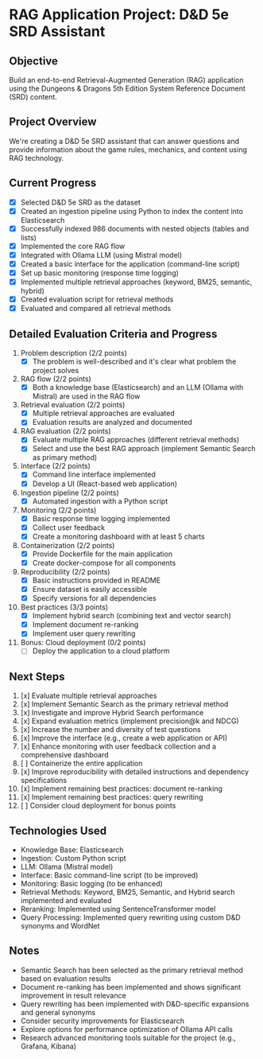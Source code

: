 # RAG Application Project: D&D 5e SRD Assistant

## Objective
Build an end-to-end Retrieval-Augmented Generation (RAG) application using the Dungeons & Dragons 5th Edition System Reference Document (SRD) content.

## Project Overview
We're creating a D&D 5e SRD assistant that can answer questions and provide information about the game rules, mechanics, and content using RAG technology.

## Current Progress
- [x] Selected D&D 5e SRD as the dataset
- [x] Created an ingestion pipeline using Python to index the content into Elasticsearch
- [x] Successfully indexed 986 documents with nested objects (tables and lists)
- [x] Implemented the core RAG flow
- [x] Integrated with Ollama LLM (using Mistral model)
- [x] Created a basic interface for the application (command-line script)
- [x] Set up basic monitoring (response time logging)
- [x] Implemented multiple retrieval approaches (keyword, BM25, semantic, hybrid)
- [x] Created evaluation script for retrieval methods
- [x] Evaluated and compared all retrieval methods

## Detailed Evaluation Criteria and Progress

1. Problem description (2/2 points)
   - [x] The problem is well-described and it's clear what problem the project solves

2. RAG flow (2/2 points)
   - [x] Both a knowledge base (Elasticsearch) and an LLM (Ollama with Mistral) are used in the RAG flow

3. Retrieval evaluation (2/2 points)
   - [x] Multiple retrieval approaches are evaluated
   - [x] Evaluation results are analyzed and documented

4. RAG evaluation (2/2 points)
   - [x] Evaluate multiple RAG approaches (different retrieval methods)
   - [x] Select and use the best RAG approach (implement Semantic Search as primary method)

5. Interface (2/2 points)
   - [x] Command line interface implemented
   - [x] Develop a UI (React-based web application)

6. Ingestion pipeline (2/2 points)
   - [x] Automated ingestion with a Python script

7. Monitoring (2/2 points)
   - [x] Basic response time logging implemented
   - [x] Collect user feedback
   - [x] Create a monitoring dashboard with at least 5 charts

8. Containerization (2/2 points)
   - [x] Provide Dockerfile for the main application
   - [x] Create docker-compose for all components

9. Reproducibility (2/2 points)
   - [x] Basic instructions provided in README
   - [x] Ensure dataset is easily accessible
   - [x] Specify versions for all dependencies

10. Best practices (3/3 points)
    - [x] Implement hybrid search (combining text and vector search)
    - [x] Implement document re-ranking
    - [x] Implement user query rewriting

11. Bonus: Cloud deployment (0/2 points)
    - [ ] Deploy the application to a cloud platform

## Next Steps
1. [x] Evaluate multiple retrieval approaches
2. [x] Implement Semantic Search as the primary retrieval method
3. [x] Investigate and improve Hybrid Search performance
4. [x] Expand evaluation metrics (implement precision@k and NDCG)
5. [x] Increase the number and diversity of test questions
6. [x] Improve the interface (e.g., create a web application or API)
7. [x] Enhance monitoring with user feedback collection and a comprehensive dashboard
8. [ ] Containerize the entire application
9. [x] Improve reproducibility with detailed instructions and dependency specifications
10. [x] Implement remaining best practices: document re-ranking
11. [x] Implement remaining best practices: query rewriting
12. [ ] Consider cloud deployment for bonus points

## Technologies Used
- Knowledge Base: Elasticsearch
- Ingestion: Custom Python script
- LLM: Ollama (Mistral model)
- Interface: Basic command-line script (to be improved)
- Monitoring: Basic logging (to be enhanced)
- Retrieval Methods: Keyword, BM25, Semantic, and Hybrid search implemented and evaluated
- Reranking: Implemented using SentenceTransformer model
- Query Processing: Implemented query rewriting using custom D&D synonyms and WordNet

## Notes
- Semantic Search has been selected as the primary retrieval method based on evaluation results
- Document re-ranking has been implemented and shows significant improvement in result relevance
- Query rewriting has been implemented with D&D-specific expansions and general synonyms
- Consider security improvements for Elasticsearch
- Explore options for performance optimization of Ollama API calls
- Research advanced monitoring tools suitable for the project (e.g., Grafana, Kibana)
